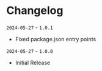 # Changelog

`2024-05-27` - `1.0.1`
- Fixed package.json entry points

`2024-05-27` - `1.0.0`
- Initial Release